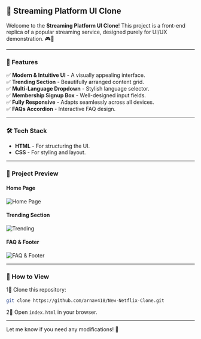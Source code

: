 ## 🌟 Streaming Platform UI Clone  

Welcome to the **Streaming Platform UI Clone**! This project is a front-end replica of a popular streaming service, designed purely for UI/UX demonstration. 🎮🍿  

---

### 🚀 Features  

✅ **Modern & Intuitive UI** - A visually appealing interface.  
✅ **Trending Section** - Beautifully arranged content grid.  
✅ **Multi-Language Dropdown** - Stylish language selector.  
✅ **Membership Signup Box** - Well-designed input fields.  
✅ **Fully Responsive** - Adapts seamlessly across all devices.  
✅ **FAQs Accordion** - Interactive FAQ design.  

---

### 🛠️ Tech Stack  

- **HTML** - For structuring the UI.  
- **CSS** - For styling and layout.  

---

### 📂 Project Preview  

#### Home Page  
![Home Page](Screenshot%201%20Netflix.png)  

#### Trending Section  
![Trending](Screenshot%202%20Netflix.png)  

#### FAQ & Footer  
![FAQ & Footer](Screenshot%203%20Netflix.png)  

---

### 🎯 How to View  

1⃣ Clone this repository:  
```bash
git clone https://github.com/arnav418/New-Netflix-Clone.git
```  
2⃣ Open `index.html` in your browser.  

---

Let me know if you need any modifications! 🚀

